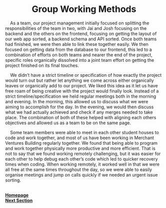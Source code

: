 <h1 align="center"> <b> Group Working Methods </b> </h1>

<p>&nbsp;&nbsp;&nbsp;&nbsp;As a team, our project management initially focused on splitting the responsibilities of the team in two, with Jai and Josh focusing on the backend and the others on the frontend, focusing on getting the layout of our web app sorted, a backend schema and API sorted. Once both teams had finished, we were then able to link these together easily. We then focused on getting data from the database to our frontend, this led to a combination of efforts on both teams and nearer the end of the project, 
specific roles organically dissolved into a joint team effort on getting the project finished on its final touches.</p>

<p>&nbsp;&nbsp;&nbsp;&nbsp;We didn’t have a strict timeline or specification of how exactly the project would turn out but rather let anything we come
across either organically leaves or organically add to our project. We liked this idea as it let us have free roam of being creative with the project would finally look. Instead of a strict timeline/specification we held regular meetings both in the morning and evening. In the morning, this allowed us to discuss what we were aiming to accomplish for the day. In the evening, we would then discuss what we had actually achieved and check if any merges needed to take place. The combination of both of these helped with aligning each others objectives and allowed us as a team to be on the same page.</p>

<p>&nbsp;&nbsp;&nbsp;&nbsp;Some team members were able to meet in each other student houses to code and work together, and most of us have been working in Merchant Ventures Building regularly together. We found that being able to program and work together physically more productive and more efficient. That is not to say that we found working remotely challenging, but it was easier for each other to help debug each other’s code which led to quicker recovery times when coding. When working remotely, it worked well in that 
we were all free at the same times throughout the day, so we were able to easily organise meetings and jump on calls quickly if we needed an urgent issue sorting.</p>

<br>
<a href="https://github.com/JaiRanchod/Desk-10-Software-Engineering-Group-Project">
<b>Homepage</b></a>
<br>
<a href="https://github.com/JaiRanchod/Desk-10-Software-Engineering-Group-Project/blob/develop/Documentation%20Notes/Team%20Roles.md">
<b>Next Section</b></a>

